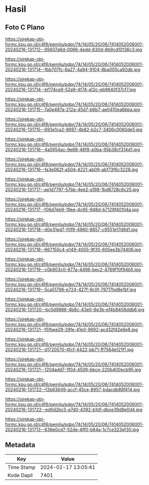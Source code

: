 # Hasil

## Foto C Plano

https://sirekap-obj-formc.kpu.go.id/c4f6/pemilu/pdpr/74/14/05/20/06/7414052006001-20240216-131712--95607a6d-0066-4edd-830d-8b9cd10136c3.jpg

https://sirekap-obj-formc.kpu.go.id/c4f6/pemilu/pdpr/74/14/05/20/06/7414052006001-20240216-131714--fbb707fc-6a27-4a94-9104-8ba005ca92db.jpg

https://sirekap-obj-formc.kpu.go.id/c4f6/pemilu/pdpr/74/14/05/20/06/7414052006001-20240216-131714--bf174ce9-52a9-4f74-a12c-eb9640f37cf7.jpg

https://sirekap-obj-formc.kpu.go.id/c4f6/pemilu/pdpr/74/14/05/20/06/7414052006001-20240216-131715--7a0e487a-212a-45d7-b6b7-ae0410ea6bba.jpg

https://sirekap-obj-formc.kpu.go.id/c4f6/pemilu/pdpr/74/14/05/20/06/7414052006001-20240216-131715--693e1ca2-8697-4b82-b2c7-3406c0060de5.jpg

https://sirekap-obj-formc.kpu.go.id/c4f6/pemilu/pdpr/74/14/05/20/06/7414052006001-20240216-131716--4a5954ac-9e88-48f8-a0ba-95b38cf314d1.jpg

https://sirekap-obj-formc.kpu.go.id/c4f6/pemilu/pdpr/74/14/05/20/06/7414052006001-20240216-131716--fa3e062f-a50d-4221-ab09-abf73f6c3228.jpg

https://sirekap-obj-formc.kpu.go.id/c4f6/pemilu/pdpr/74/14/05/20/06/7414052006001-20240216-131717--ae1d7797-57bb-4ee2-a198-1bd8728c6c25.jpg

https://sirekap-obj-formc.kpu.go.id/c4f6/pemilu/pdpr/74/14/05/20/06/7414052006001-20240216-131717--f06d7eb9-19ee-4c65-948d-b7129f40104a.jpg

https://sirekap-obj-formc.kpu.go.id/c4f6/pemilu/pdpr/74/14/05/20/06/7414052006001-20240216-131718--d0e31ed7-f0f9-4960-8857-c9551e17d9d1.jpg

https://sirekap-obj-formc.kpu.go.id/c4f6/pemilu/pdpr/74/14/05/20/06/7414052006001-20240216-131718--667150c4-e149-4055-9f35-605ee3b74406.jpg

https://sirekap-obj-formc.kpu.go.id/c4f6/pemilu/pdpr/74/14/05/20/06/7414052006001-20240216-131719--c0b903c0-877a-4496-bec2-4769f10f94b5.jpg

https://sirekap-obj-formc.kpu.go.id/c4f6/pemilu/pdpr/74/14/05/20/06/7414052006001-20240216-131719--5ca51796-e724-427f-9c0f-79717bd8e1bf.jpg

https://sirekap-obj-formc.kpu.go.id/c4f6/pemilu/pdpr/74/14/05/20/06/7414052006001-20240216-131720--bc0d9886-4b8c-43e0-8e3b-ef4b8408ddb6.jpg

https://sirekap-obj-formc.kpu.go.id/c4f6/pemilu/pdpr/74/14/05/20/06/7414052006001-20240216-131721--f5fbee29-29fe-41e0-9692-acd32f42e6e8.jpg

https://sirekap-obj-formc.kpu.go.id/c4f6/pemilu/pdpr/74/14/05/20/06/7414052006001-20240216-131721--d1720570-4fcf-4422-bb71-ff7564e121f1.jpg

https://sirekap-obj-formc.kpu.go.id/c4f6/pemilu/pdpr/74/14/05/20/06/7414052006001-20240216-131721--1204add7-1f0d-4509-bbce-220b400ecb95.jpg

https://sirekap-obj-formc.kpu.go.id/c4f6/pemilu/pdpr/74/14/05/20/06/7414052006001-20240216-131722--f2b63649-accf-45ce-8957-bdacdb88f414.jpg

https://sirekap-obj-formc.kpu.go.id/c4f6/pemilu/pdpr/74/14/05/20/06/7414052006001-20240216-131722--ed0d2bc5-a7d0-4392-b1d1-dbce39d8e0d4.jpg

https://sirekap-obj-formc.kpu.go.id/c4f6/pemilu/pdpr/74/14/05/20/06/7414052006001-20240216-131713--636e0cd7-52de-4ff0-b84a-1c7ce323ef30.jpg


## Metadata

| Key        | Value               |
| ---------- | ------------------- |
| Time Stamp | 2024-02-17 13:05:41 |
| Kode Dapil | 7401                |



